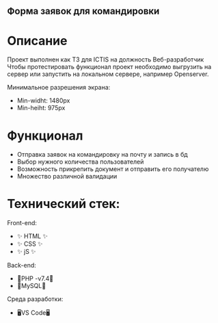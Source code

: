 ## Форма заявок для командировки

# Описание

Проект выполнен как ТЗ для ICTIS на должность Веб-разработчик
Чтобы протестировать функционал проект необходимо выгрузить на сервер 
или запустить на локальном сервере, например Openserver.

Минимальное разрешения экрана:
- Min-widht: 1480px
- Min-heiht: 975px


# Функционал

- Отправка заявок на командировку на почту и запись в бд
- Выбор нужного количества пользователей
- Возможность прикрепить документ и отправить его получателю
- Множество различной валидации

# Технический стек:

Front-end:

- ✨ HTML ✨
- ✨ CSS ✨
- ✨ jS ✨

Back-end:

- 🔧PHP -v7.4🔧
- 🔧MySQL🔧

Среда разработки:

- 🖥️VS Code🖥️
